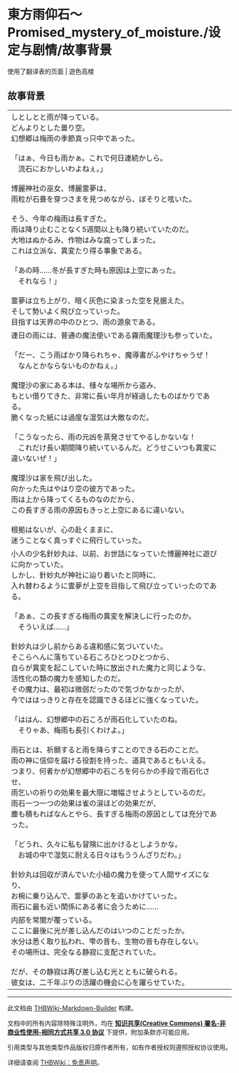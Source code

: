 # 東方雨仰石～Promised_mystery_of_moisture./设定与剧情/故事背景

<!-- source html: G:\repos\THBWiki-Markdown-Builder\THBWikiMarkdown\Temp\main\d\d9\ns0%3A%E6%9D%B1%E6%96%B9%E9%9B%A8%E4%BB%B0%E7%9F%B3%EF%BD%9EPromised_mystery_of_moisture%2E%2F%E8%AE%BE%E5%AE%9A%E4%B8%8E%E5%89%A7%E6%83%85%2F%E6%95%85%E4%BA%8B%E8%83%8C%E6%99%AF.html -->

使用了翻译表的页面 | 遊色高楼

## 故事背景

<table><tbody><tr class="tt-content" id="故事背景-1" data-pos="&#91;&quot;\u6545\u4e8b\u80cc\u666f&quot;,1&#93;"><td class="tt-ja" lang="ja"><div class="poem">しとしとと雨が降っている。<br>どんよりとした曇り空。<br>幻想郷は梅雨の季節真っ只中であった。<br><br>「はぁ、今日も雨かぁ。これで何日連続かしら。<br>　流石におかしいわよねぇ。」<br><br>博麗神社の巫女、博麗霊夢は、<br>雨粒が石畳を穿つさまを見つめながら、ぼそりと呟いた。<br><br>そう、今年の梅雨は長すぎた。<br>雨は降り止むことなく5週間以上も降り続いていたのだ。<br>大地はぬかるみ、作物はみな腐ってしまった。<br>これは立派な、異変たり得る事象である。<br><br>「あの時……冬が長すぎた時も原因は上空にあった。<br>　それなら！」<br><br>霊夢は立ち上がり、暗く灰色に染まった空を見据えた。<br>そして勢いよく飛び立っていった。<br>目指すは天界の中のひとつ、雨の源泉である。<br></div></td><td class="tt-zh" lang="zh"><div class="poem"></div></td></tr><tr class="tt-content" id="故事背景-2" data-pos="&#91;&quot;\u6545\u4e8b\u80cc\u666f&quot;,2&#93;"><td class="tt-ja" lang="ja"><div class="poem">連日の雨には、普通の魔法使いである霧雨魔理沙も参っていた。<br><br>「だー、こう雨ばかり降られちゃ、魔導書がふやけちゃうぜ！<br>　なんとかならないものかねぇ。」<br><br>魔理沙の家にある本は、様々な場所から盗み、<br>もとい借りてきた、非常に長い年月が経過したものばかりである。<br>脆くなった紙には過度な湿気は大敵なのだ。<br><br>「こうなったら、雨の元凶を蒸発させてやるしかないな！<br>　これだけ長い期間降り続いているんだ。どうせこいつも異変に違いないぜ！」<br><br>魔理沙は家を飛び出した。<br>向かった先はやはり空の彼方であった。<br>雨は上から降ってくるものなのだから、<br>この長すぎる雨の原因もきっと上空にあるに違いない。<br><br>根拠はないが、心の赴くままに、<br>迷うことなく真っすぐに飛行していった。</div></td><td class="tt-zh" lang="zh"><div class="poem"></div></td></tr><tr class="tt-content" id="故事背景-3" data-pos="&#91;&quot;\u6545\u4e8b\u80cc\u666f&quot;,3&#93;"><td class="tt-ja" lang="ja"><div class="poem">小人の少名針妙丸は、以前、お世話になっていた博麗神社に遊びに向かっていた。<br>しかし、針妙丸が神社に辿り着いたと同時に、<br>入れ替わるように霊夢が上空を目指して飛び立っていったのである。<br><br>「あぁ、この長すぎる梅雨の異変を解決しに行ったのか。<br>　そういえば……」<br><br>針妙丸は少し前からある違和感に気づいていた。<br>そこらへんに落ちている石ころひとつひとつから、<br>自らが異変を起こしていた時に放出された魔力と同じような、<br>活性化の類の魔力を感知したのだ。<br>その魔力は、最初は微弱だったので気づかなかったが、<br>今でははっきりと存在を認識できるほどに強くなっていた。<br><br>「ははん、幻想郷中の石ころが雨石化していたのね。<br>　そりゃあ、梅雨も長引くわけよ。」<br><br>雨石とは、祈願すると雨を降らすことのできる石のことだ。<br>雨の神に信仰を届ける役割を持った、道具であるともいえる。<br>つまり、何者かが幻想郷中の石ころを何らかの手段で雨石化させ、<br>雨乞いの祈りの効果を最大限に増幅させようとしているのだ。<br>雨石一つ一つの効果は雀の涙ほどの効果だが、<br>塵も積もればなんとやら、長すぎる梅雨の原因としては充分であった。<br><br>「どうれ、久々に私も冒険に出かけるとしようかな。<br>　お城の中で湿気に耐える日々はもううんざりだわ。」<br><br>針妙丸は回収が済んでいた小槌の魔力を使って人間サイズになり、<br>お椀に乗り込んで、霊夢のあとを追いかけていった。<br>雨石に最も近い関係にある者に会うために……</div></td><td class="tt-zh" lang="zh"><div class="poem"></div></td></tr><tr class="tt-content" id="故事背景-4" data-pos="&#91;&quot;\u6545\u4e8b\u80cc\u666f&quot;,4&#93;"><td class="tt-ja" lang="ja"><div class="poem">内部を常闇が覆っている。<br>ここに最後に光が差し込んだのはいつのことだったか。<br>水分は悉く取り払われ、雫の音も、生物の音も存在しない。<br>その場所は、完全なる静寂に支配されていた。<br><br>だが、その静寂は再び差し込む光とともに破られる。<br>彼女は、二千年ぶりの活躍の機会に心を躍らせていた。<br></div></td><td class="tt-zh" lang="zh"><div class="poem"></div></td></tr></tbody></table>







---

此文档由 [THBWiki-Markdown-Builder](https://github.com/Delsin-Yu/THBWiki-Markdown-Builder) 构建。

文档中的所有内容除特殊注明外，均在 [**知识共享(Creative Commons) 署名-非商业性使用-相同方式共享 3.0 协议**](https://creativecommons.org/licenses/by-sa/3.0/deed.zh-hans) 下提供，附加条款亦可能应用。

引用类型与其他类型作品版权归原作者所有，如有作者授权则遵照授权协议使用。

详细请查阅 [THBWiki：免责声明](https://thbwiki.cc/THBWiki:%E5%85%8D%E8%B4%A3%E5%A3%B0%E6%98%8E)。

